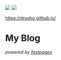 ![](https://github.com/drusho/blog/workflows/CI/badge.svg)
![](https://github.com/drusho/blog/workflows/GH-Pages%20Status/badge.svg)

https://drusho.github.io/

# My Blog


_powered by [fastpages](https://github.com/fastai/fastpages)_


